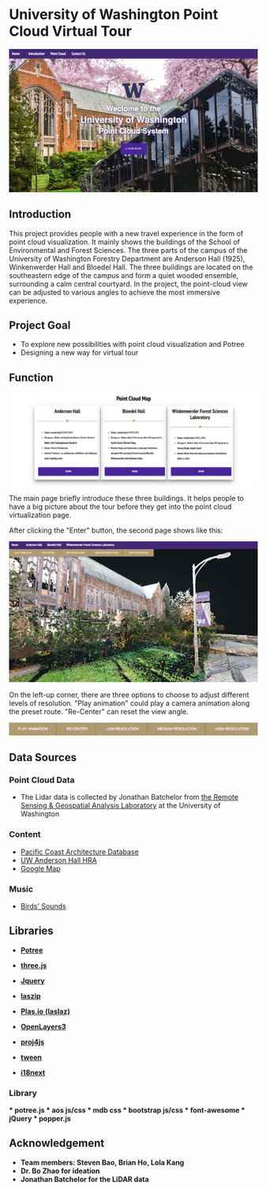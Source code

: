 <h1><b>University of Washington
Point Cloud Virtual Tour</b></h1>

![home](images/home.png)



<h2><b>Introduction</b></h2>

This project provides people with a new travel experience in the form of point cloud visualization. It mainly shows the buildings of the School of Environmental and Forest Sciences. The three parts of the campus of the University of Washington Forestry Department are Anderson Hall (1925), Winkenwerder Hall and Bloedel Hall. The three buildings are located on the southeastern edge of the campus and form a quiet wooded ensemble, surrounding a calm central courtyard. In the project, the point-cloud view can be adjusted to various angles to achieve the most immersive experience.



<h2><b>Project Goal</b></h2>

- To explore new possibilities with point cloud visualization and Potree
- Designing a new way for virtual tour



<h2><b>Function</b></h2>

![entries](images/entries.png)

The main page briefly introduce these three buildings. It helps people to have a big picture about the tour before they get into the point cloud virtualization page.

After clicking the "Enter" button, the second page shows like this:

![potree](images/potree.png)

On the left-up corner, there are three options to choose to adjust different levels of resolution. "Play animation" could play a camera animation along the preset route. "Re-Center" can reset the view angle.

![buttons](images/buttons.png)



<h2><b>Data Sources</b></h2>

<h3>Point Cloud Data</h3>

- The Lidar data is collected by Jonathan Batchelor from [the Remote Sensing & Geospatial Analysis Laboratory](https://sites.uw.edu/rsgal) at the University of Washington

<h3>Content</h3>

* [Pacific Coast Architecture Database](http://pcad.lib.washington.edu/)
* [UW Anderson Hall HRA](https://facilities.uw.edu/files/media/uw-anderson-hall-hra-final-02-27-2014.pdf)
* [Google Map](https://www.google.com/maps/place/Stevens+Way+%26+Garfield+Ln/@47.6518611,-122.3086412,18.11z/data=!4m13!1m7!3m6!1s0x549014ecfdbe11b5:0x1028765a0ee6429c!2sAnderson+Hall+(And),+Seattle,+WA+98195!3b1!8m2!3d47.6517622!4d-122.3075403!3m4!1s0x549014ed0635facf:0x850bf63da4453b74!8m2!3d47.6521071!4d-122.308655)

<h3>Music</h3>

* [Birds' Sounds](https://www.tukuppt.com/)



<h2><b>Libraries</bb></h2>

- [Potree](https://github.com/potree/potree/)

- [three.js](http://threejs.org/)

- [Jquery](https://jquery.com/)

- [laszip](http://www.laszip.org/)

- [Plas.io (laslaz) ](https://github.com/verma/plasio)

- [OpenLayers3](http://openlayers.org/)

- [proj4js](http://proj4js.org/)

- [tween](https://github.com/tweenjs/tween.js/)

- [i18next](https://github.com/i18next/i18next/)

  

<h3>Library</h3>
* potree.js
* aos js/css
* mdb css
* bootstrap js/css
* font-awesome
* jQuery
* popper.js
<h2><b>Acknowledgement</b></h2>

* Team members: Steven Bao, Brian Ho, Lola Kang
* Dr. Bo Zhao for ideation
* Jonathan Batchelor for the LiDAR data
